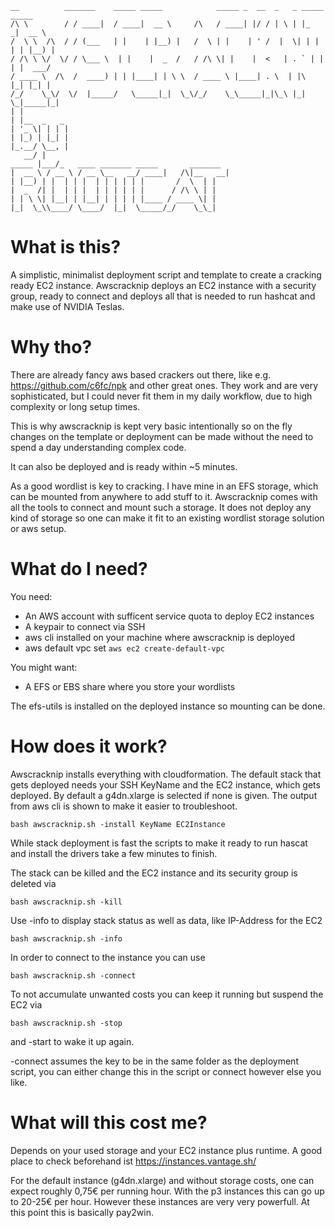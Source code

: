 ```
__          _______    _____ _____            _____ _  __  _   _ _____ _____
/\ \        / / ____|  / ____|  __ \     /\   / ____| |/ / | \ | |_   _|  __ \
/  \ \  /\  / / (___   | |    | |__) |   /  \ | |    | ' /  |  \| | | | | |__) |
/ /\ \ \/  \/ / \___ \  | |    |  _  /   / /\ \| |    |  <   | . ` | | | |  ___/
/ ____ \  /\  /  ____) | | |____| | \ \  / ____ \ |____| . \  | |\  |_| |_| |
/_/    \_\/  \/  |_____/   \_____|_|  \_\/_/    \_\_____|_|\_\ |_| \_|_____|_|
| |
| |__  _   _
| '_ \| | | |
| |_) | |_| |
|_.__/ \__, |
   __/ |
_____ |___/_   ____ _______ _____       _______
|  __ \ / __ \ / __ \__   __/ ____|   /\|__   __|
| |__) | |  | | |  | | | | | |       /  \  | |
|  _  /| |  | | |  | | | | | |      / /\ \ | |
| | \ \| |__| | |__| | | | | |____ / ____ \| |
|_|  \_\\____/ \____/  |_|  \_____/_/    \_\_|
```



# What is this?

A simplistic, minimalist deployment script and template to create a cracking ready EC2 instance.
Awscracknip deploys an EC2 instance with a security group, ready to connect and deploys all that is needed to run hashcat and make use of NVIDIA Teslas.


# Why tho?
There are already fancy aws based crackers out there, like e.g. https://github.com/c6fc/npk and other great ones.
They work and are very sophisticated, but I could never fit them in my daily workflow, due to high complexity or long setup times.

This is why awscracknip is kept very basic intentionally so on the fly changes on the template or deployment can be made without the need to spend a day  understanding complex code.

It can also be deployed and is ready within ~5 minutes. 

As a good wordlist is key to cracking. I have mine in an EFS storage, which can be mounted from anywhere to add stuff to it. Awscracknip comes with all the tools to connect and mount such a storage. It does not deploy any kind of storage so one can make it fit to an existing wordlist storage solution or aws setup.


# What do I need?
You need:
* An AWS account with sufficent service quota to deploy EC2 instances
* A keypair to connect via SSH
* aws cli installed on your machine where awscracknip is deployed
* aws default vpc set `aws ec2 create-default-vpc`

You might want:
* A EFS or EBS share where you store your wordlists

The efs-utils is installed on the deployed instance so mounting can be done.

# How does it work?
Awscracknip installs everything with cloudformation. The default stack that gets deployed needs your SSH KeyName and the EC2 instance, which gets deployed. By default a g4dn.xlarge is selected if none is given. The output from aws cli is shown to make it easier to troubleshoot.

```
bash awscracknip.sh -install KeyName EC2Instance
```
While stack deployment is fast the scripts to make it ready to run hascat and install the drivers take a few minutes to finish.


The stack can be killed and the EC2 instance and its security group is deleted via
```
bash awscracknip.sh -kill
```
Use -info to display stack status as well as data, like IP-Address for the EC2
```
bash awscracknip.sh -info
```

In order to connect to the instance you can use
```
bash awscracknip.sh -connect
```

To not accumulate unwanted costs you can keep it running but suspend the EC2 via
```
bash awscracknip.sh -stop
```
and -start to wake it up again.

-connect assumes the key to be in the same folder as the deployment script, you can either change this in the script or connect however else you like.

# What will this cost me?
Depends on your used storage and your EC2 instance plus runtime. A good place to check beforehand ist 
https://instances.vantage.sh/

For the default instance (g4dn.xlarge) and without storage costs, one can expect roughly 0,75€ per running hour. With the p3 instances this can go up to 20-25€ per hour. However these instances are very very powerfull. At this point this is basically pay2win. 


